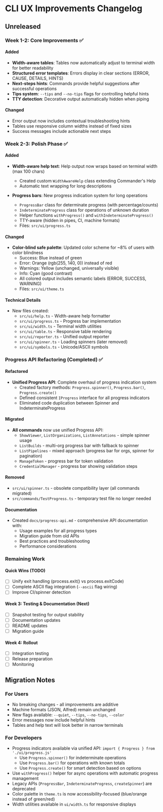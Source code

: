 # CLI UX Improvements Changelog

## Unreleased

### Week 1-2: Core Improvements ✅

#### Added
- **Width-aware tables**: Tables now automatically adjust to terminal width for better readability
- **Structured error templates**: Errors display in clear sections (ERROR, CAUSE, DETAILS, HINTS) 
- **Next-steps hints**: Commands provide helpful suggestions after successful operations
- **Tips system**: `--tips` and `--no-tips` flags for controlling helpful hints
- **TTY detection**: Decorative output automatically hidden when piping

#### Changed
- Error output now includes contextual troubleshooting hints
- Tables use responsive column widths instead of fixed sizes
- Success messages include actionable next steps

### Week 2-3: Polish Phase ✅

#### Added
- **Width-aware help text**: Help output now wraps based on terminal width (max 100 chars)
  - Created custom `WidthAwareHelp` class extending Commander's Help
  - Automatic text wrapping for long descriptions
  
- **Progress bars**: New progress indication system for long operations
  - `ProgressBar` class for determinate progress (with percentage/counts)
  - `IndeterminateProgress` class for operations of unknown duration
  - Helper functions `withProgress()` and `withIndeterminateProgress()`
  - TTY-aware (hidden in pipes, CI, machine formats)
  - Files: `src/ui/progress.ts`

#### Changed
- **Color-blind safe palette**: Updated color scheme for ~8% of users with color blindness
  - Success: Blue instead of green
  - Error: Orange (rgb(255, 140, 0)) instead of red
  - Warnings: Yellow (unchanged, universally visible)
  - Info: Cyan (good contrast)
  - All colored output includes semantic labels (ERROR, SUCCESS, WARNING)
  - Files: `src/ui/theme.ts`

#### Technical Details
- New files created:
  - `src/ui/help.ts` - Width-aware help formatter
  - `src/ui/progress.ts` - Progress bar implementation
  - `src/ui/width.ts` - Terminal width utilities
  - `src/ui/table.ts` - Responsive table rendering
  - `src/ui/reporter.ts` - Unified output reporter
  - `src/ui/spinner.ts` - Loading spinners (later removed)
  - `src/ui/symbols.ts` - Unicode/ASCII symbols

### Progress API Refactoring (Completed) ✅

#### Refactored
- **Unified Progress API**: Complete overhaul of progress indication system
  - Created factory methods: `Progress.spinner()`, `Progress.bar()`, `Progress.create()`
  - Defined consistent `IProgress` interface for all progress indicators
  - Eliminated code duplication between Spinner and IndeterminateProgress

#### Migrated
- **All commands** now use unified Progress API:
  - `ShowViewer`, `ListOrganizations`, `ListAnnotations` - simple spinner usage
  - `ListBuilds` - multi-org progress bar with fallback to spinner
  - `ListPipelines` - mixed approach (progress bar for orgs, spinner for pagination)
  - `ManageToken` - progress bar for token validation
  - `CredentialManager` - progress bar showing validation steps

#### Removed
- `src/ui/spinner.ts` - obsolete compatibility layer (all commands migrated)
- `src/commands/TestProgress.ts` - temporary test file no longer needed

#### Documentation
- Created `docs/progress-api.md` - comprehensive API documentation with:
  - Usage examples for all progress types
  - Migration guide from old APIs
  - Best practices and troubleshooting
  - Performance considerations

### Remaining Work

#### Quick Wins (TODO)
- [ ] Unify exit handling (process.exit() vs process.exitCode)
- [ ] Complete ASCII flag integration (`--ascii` flag wiring)
- [ ] Improve CI/spinner detection

#### Week 3: Testing & Documentation (Next)
- [ ] Snapshot testing for output stability
- [ ] Documentation updates
- [ ] README updates
- [ ] Migration guide

#### Week 4: Rollout
- [ ] Integration testing
- [ ] Release preparation
- [ ] Monitoring

## Migration Notes

### For Users
- No breaking changes - all improvements are additive
- Machine formats (JSON, Alfred) remain unchanged
- New flags available: `--quiet`, `--tips`, `--no-tips`, `--color`
- Error messages now include helpful hints
- Tables and help text will look better in narrow terminals

### For Developers
- Progress indicators available via unified API: `import { Progress } from './ui/progress.js'`
  - Use `Progress.spinner()` for indeterminate operations
  - Use `Progress.bar()` for operations with known totals
  - Use `Progress.create()` for smart detection based on options
- Use `withProgress()` helper for async operations with automatic progress management
- Legacy APIs (`ProgressBar`, `IndeterminateProgress`, `createSpinner`) are deprecated
- Color palette in `theme.ts` is now accessibility-focused (blue/orange instead of green/red)
- Width utilities available in `ui/width.ts` for responsive displays
